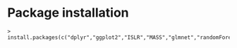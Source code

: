 # Package installation
```
> install.packages(c("dplyr","ggplot2","ISLR","MASS","glmnet","randomForest","gbm","rpart","boot"))
```
